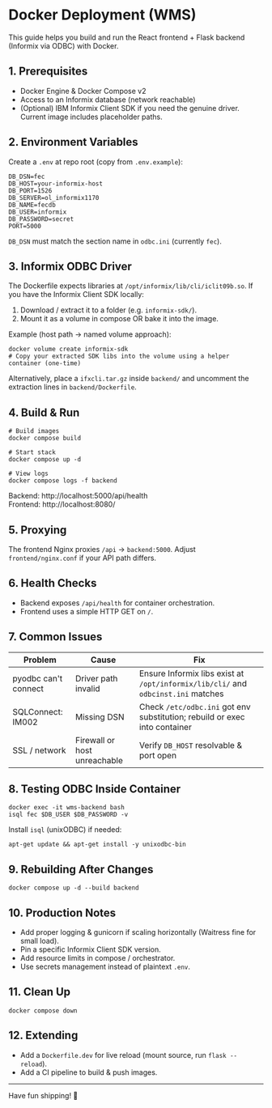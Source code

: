 # Docker Deployment (WMS)

This guide helps you build and run the React frontend + Flask backend (Informix via ODBC) with Docker.

## 1. Prerequisites
- Docker Engine & Docker Compose v2
- Access to an Informix database (network reachable)
- (Optional) IBM Informix Client SDK if you need the genuine driver. Current image includes placeholder paths.

## 2. Environment Variables
Create a `.env` at repo root (copy from `.env.example`):
```
DB_DSN=fec
DB_HOST=your-informix-host
DB_PORT=1526
DB_SERVER=ol_informix1170
DB_NAME=fecdb
DB_USER=informix
DB_PASSWORD=secret
PORT=5000
```

`DB_DSN` must match the section name in `odbc.ini` (currently `fec`).

## 3. Informix ODBC Driver
The Dockerfile expects libraries at `/opt/informix/lib/cli/iclit09b.so`.
If you have the Informix Client SDK locally:
1. Download / extract it to a folder (e.g. `informix-sdk/`).
2. Mount it as a volume in compose OR bake it into the image.

Example (host path -> named volume approach):
```
docker volume create informix-sdk
# Copy your extracted SDK libs into the volume using a helper container (one-time)
```
Alternatively, place a `ifxcli.tar.gz` inside `backend/` and uncomment the extraction lines in `backend/Dockerfile`.

## 4. Build & Run
```
# Build images
docker compose build

# Start stack
docker compose up -d

# View logs
docker compose logs -f backend
```
Backend: http://localhost:5000/api/health  
Frontend: http://localhost:8080/

## 5. Proxying
The frontend Nginx proxies `/api` -> `backend:5000`. Adjust `frontend/nginx.conf` if your API path differs.

## 6. Health Checks
- Backend exposes `/api/health` for container orchestration.
- Frontend uses a simple HTTP GET on `/`.

## 7. Common Issues
| Problem | Cause | Fix |
|---------|-------|-----|
| pyodbc can't connect | Driver path invalid | Ensure Informix libs exist at `/opt/informix/lib/cli/` and `odbcinst.ini` matches |
| SQLConnect: IM002 | Missing DSN | Check `/etc/odbc.ini` got env substitution; rebuild or exec into container |
| SSL / network | Firewall or host unreachable | Verify `DB_HOST` resolvable & port open |

## 8. Testing ODBC Inside Container
```
docker exec -it wms-backend bash
isql fec $DB_USER $DB_PASSWORD -v
```
Install `isql` (unixODBC) if needed:
```
apt-get update && apt-get install -y unixodbc-bin
```

## 9. Rebuilding After Changes
```
docker compose up -d --build backend
```

## 10. Production Notes
- Add proper logging & gunicorn if scaling horizontally (Waitress fine for small load).
- Pin a specific Informix Client SDK version.
- Add resource limits in compose / orchestrator.
- Use secrets management instead of plaintext `.env`.

## 11. Clean Up
```
docker compose down
```

## 12. Extending
- Add a `Dockerfile.dev` for live reload (mount source, run `flask --reload`).
- Add a CI pipeline to build & push images.

---
Have fun shipping! 🚀
